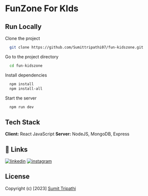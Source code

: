 
# FunZone For KIds


## Run Locally

Clone the project

```bash
  git clone https://github.com/Sumittripathi07/fun-kidszone.git
```

Go to the project directory

```bash
  cd fun-kidszone
```

Install dependencies

```bash
  npm install
  npm install-all
```

Start the server

```bash
  npm run dev
```


## Tech Stack

**Client:** React JavaScript
**Server:** NodeJS, MongoDB, Express



## 🔗 Links
[![linkedin](https://img.shields.io/badge/linkedin-0A66C2?style=for-the-badge&logo=linkedin&logoColor=white)](https://www.linkedin.com/in/sumit-tripathi-932bb31b5/)
[![instagram](https://img.shields.io/badge/Instagram-E4405F?style=for-the-badge&logo=instagram&logoColor=white)](https://www.instagram.com/sumittripathi07/)


## License
Copyright (c) [2023] [Sumit Tripathi](https://github.com/Sumittripathi07)
